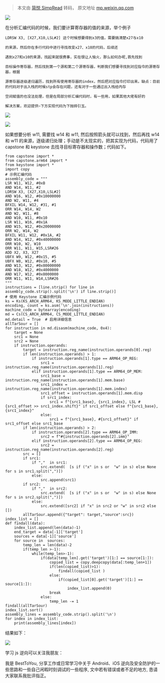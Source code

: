 > 本文由 [简悦 SimpRead](http://ksria.com/simpread/) 转码， 原文地址 [mp.weixin.qq.com](https://mp.weixin.qq.com/s/2YQmxIm4dR6HdDrvyLURZA)

![](https://mmbiz.qpic.cn/mmbiz_png/gY5PqCV2kYZJ4sKUniaZPr7YRoHTLnbM8ZCNohcGM2hjy5tMJyRd9RicbR9HrMkoJiaGrBrV7JjW09zqHtCHI8q8g/640?&wx_fmt=png)

在分析汇编代码的时候，我们要计算寄存器的值的来源，举个例子

```
LDRSW X3, [X27,X10,LSL#2] 这个时候想要得到x3的值，需要搞清楚x27与x10

```

```
的来源，然后你在多行代码中进行寻找改变x27、x10的代码，后续还

```

```
遇到x27和x10的来源，找起来就很费事，实在很让人恼火，那么如何办呢,首先找到

```

```
目标操作寄存器，然后找到第一个源和第二个源寄存器，判断我们想要寻找到对应指令的源寄存器，根据

```

```
源寄存器逐级递归遍历，找到所有使用寄存器的index，然后把对应指令打印出来。缺点：目前的代码对于出入栈的时候stp会存在问题，还有对于一些通过出入栈给内存

```

```
空间赋值的也没法处理，但是在局部分析汇编代码时，有一些用，如果其他大佬有好的

```

```
解决方案，欢迎提供~下方实现代码为下抛砖引玉。

```

![](https://mmbiz.qpic.cn/mmbiz_png/ib93efMPP0actGbYAbS23TrIXMKA4Hfb3wAjuNLrpnMP1iarC8oTugBZFgEibxVv0uVSvt4F6wwMxoDdCWddEL6sw/640?&wx_fmt=png)

![](https://mmbiz.qpic.cn/sz_mmbiz_png/p5YHVYUwZib2v1Kmw5V47MCKMNA9trqSLVl7q1bibnc7yT5icStAMCekdndJTMUAcecibkw8oibQ3Uiaa8E6AxTsjkJg/640?wx_fmt=png&from=appmsg)

如果想要分析 w11, 需要找 w14 和 w11, 然后按照箭头就可以找到，然后再找 w14 和 w11 的来源，逐级递归处理；手动是不太现实的，把其实现为代码，代码用了 capstone 和 keystone 去找寻目标寄存器和操作数；代码如下。

```
from capstone import *
from capstone.arm64 import *
from keystone import *
import copy
# 示例汇编代码
assembly_code = """
LSR W11, W12, #0xB
AND W14, W11, #2
LDRSW X3, [X27,X10,LSL#2]
AND W16, W12, #0x10000000
AND W2, W11, #4
BFXIL W14, W12, #31, #1
ORR W14, W14, W2
AND W2, W11, #8
AND W10, W11, #0x10
LSR W11, W16, #0x1A
AND W15, W12, #0x20000000
ORR W2, W14, W2
BFXIL W11, W12, #0x1A, #2
AND W14, W12, #0x40000000
ORR W10, W2, W10
ORR W11, W11, W15,LSR#26
ADD X2, X3, X27
UBFX W9, W12, #0x15, #5
UBFX W8, W12, #0x10, #5
AND W13, W12, #0x80000000
AND W18, W12, #0x4000000
AND W17, W12, #0x8000000
ORR W11, W11, W14,LSR#26
"""
instructions = [line.strip() for line in assembly_code.strip().split('\n') if line.strip()]
# 使用 Keystone 汇编示例代码
ks = Ks(KS_ARCH_ARM64, KS_MODE_LITTLE_ENDIAN)
encoding, count = ks.asm('\n'.join(instructions))
machine_code = bytearray(encoding)
md = Cs(CS_ARCH_ARM64, CS_MODE_LITTLE_ENDIAN)
md.detail = True  # 启用详细信息
allTarSour = []
for instruction in md.disasm(machine_code, 0x4):
    target = None
    src1 = None
    src2 = None
    if instruction.operands:
        target = instruction.reg_name(instruction.operands[0].reg)
        if len(instruction.operands) > 1:
            if instruction.operands[1].type == ARM64_OP_REG:
                src1 = instruction.reg_name(instruction.operands[1].reg)
            elif instruction.operands[1].type == ARM64_OP_MEM:
                src1_base = instruction.reg_name(instruction.operands[1].mem.base)
                src1_index = instruction.reg_name(instruction.operands[1].mem.index)
                src1_offset = instruction.operands[1].mem.disp
                if src1_index:
                    src1 = f"{src1_base}, {src1_index}, LSL #{src1_offset >> src1_index.shift}" if src1_offset else f"{src1_base}, {src1_index}"
                else:
                    src1 = f"{src1_base}, #{src1_offset}" if src1_offset else src1_base
        if len(instruction.operands) > 2:
            if instruction.operands[2].type == ARM64_OP_IMM:
                src2 = f"#{instruction.operands[2].imm}"
            elif instruction.operands[2].type == ARM64_OP_REG:
                src2 = instruction.reg_name(instruction.operands[2].reg)
        src = []
        if src1:
            if ","  in src1:
                src.extend(  [s if ("x" in s or  "w" in s) else None for s in src1.split(",")])
            else:
                src.append(src1)
        if src2:
            if ","  in src2:
                src.extend(  [s if ("x" in s or  "w" in s) else None for s in src2.split(",")])
            else:
                src.extend([src2] if "x" in src2 or "w" in src2 else [])
        allTarSour.append({"target": target,"source":src})
index_list = []
def findall(data):
    index_list.append(len(data)-1)
    end_target = data[-1]['target']
    sources = data[-1]['source']
    for source in  sources:
        temp_len = len(data)-2
        if(temp_len >-1):
            while(temp_len>-1):
                if(data[temp_len].get('target')[1:] == source[1:]):
                    copied_list = copy.deepcopy(data[:temp_len+1])
                    if(len(copied_list)>1):
                        findall(copied_list )
                    else:
                        if(copied_list[0].get('target')[1:] == source[1:]):
                            index_list.append(0)
                    break
                else:
                    temp_len -= 1
findall(allTarSour)
index_list.sort()
assembly_lines = assembly_code.strip().split('\n')
for index in index_list:
    print(assembly_lines[index])

```

结果如下：

![](https://mmbiz.qpic.cn/sz_mmbiz_png/p5YHVYUwZib2v1Kmw5V47MCKMNA9trqSLe9ia5yL0UPwicR0P9CvmwuJCf48r98cEnicNVzZSHRSFOibaaB4vEjfupg/640?wx_fmt=png&from=appmsg)

学习 js 逆向可以关注我朋友：

我是 BestToYou, 分享工作或日常学习中关于 Android、iOS 逆向及安全防护的一些思路和一些自己闲暇时刻调试的一些程序, 文中若有错误或者不足的地方, 恳请大家联系我批评指正。